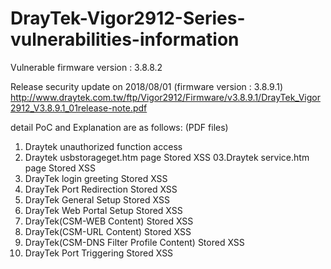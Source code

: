 # DrayTek-Vigor2912-Series-vulnerabilities-information

Vulnerable firmware version : 3.8.8.2

Release security update on 2018/08/01 (firmware version : 3.8.9.1)
http://www.draytek.com.tw/ftp/Vigor2912/Firmware/v3.8.9.1/DrayTek_Vigor2912_V3.8.9.1_01release-note.pdf

detail PoC and Explanation are as follows: (PDF files)

01. Draytek unauthorized function access
02. Draytek usbstorageget.htm page Stored XSS
03.Draytek service.htm page Stored XSS
04. DrayTek login greeting Stored XSS
05. DrayTek Port Redirection Stored XSS
06. DrayTek General Setup Stored XSS
07. DrayTek Web Portal Setup Stored XSS
08. DrayTek(CSM-WEB Content) Stored XSS
09. DrayTek(CSM-URL Content)  Stored XSS
10. DrayTek(CSM-DNS Filter Profile Content) Stored XSS
11.  DrayTek Port Triggering Stored XSS

